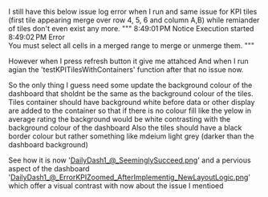 I still have this below issue log error  when I run and same issue for KPI tiles (first tile appearing merge over row 4, 5, 6 and column A,B)  while remiander of tiles don't even exist any more.
"""
8:49:01 PM	Notice	Execution started
8:49:02 PM	Error	
You must select all cells in a merged range to merge or unmerge them.
"""

However when I press refresh button it give me attahced
And when I run agian the 'testKPITilesWithContainers' function after that no issue now.

So the only thing I guess need some update the background colour of the dashboard that sholdnt be the same as the background colour of the tiles. Tiles container should have background white before data or other display are added to the container so that if there is no colour fill like the yelow in average rating the background would be white contrasting with the background colour of the dashboard
Also the tiles should have a black border colour but rather something like mdeium light grey (darker than the dashboard background) 

See how it is now 'DailyDash1_@_SeeminglySucceed.png' and a pervious aspect of the dashboard 'DailyDash1_@_ErrorKPIZoomed_AfterImplementig_NewLayoutLogic.png' which offer a visual contrast with now about the issue I mentioed